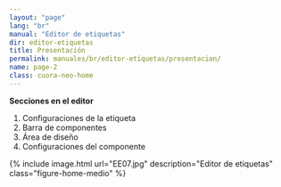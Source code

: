 ```yaml
---
layout: "page"
lang: "br"
manual: "Editor de etiquetas"
dir: editor-etiquetas
title: Presentación
permalink: manuales/br/editor-etiquetas/presentacion/
name: page-2
class: cuora-neo-home
---
```

**Secciones en el editor**
1.	Configuraciones de la etiqueta
2.	Barra de componentes
3.	Área de diseño
4.	Configuraciones del componente

{% include image.html url="EE07.jpg" description="Editor de etiquetas" class="figure-home-medio" %}
